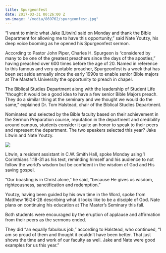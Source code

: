 ```yaml
---
title: Spurgeonfest
date: 2017-03-31 00:26:00 Z
sm-image: "/media/869762/spurgeonfest.jpg"
---
```


“I want to mimic what Jake \[Litwin\] said on Monday and thank the Bible Department for allowing me to have this opportunity,” said Nate Youtzy, his deep voice booming as he opened his Spurgeonfest sermon.

According to Pastor John Piper, Charles H. Spurgeon is “considered by many to be one of the greatest preachers since the days of the apostles,” having preached over 600 times before the age of 20. Named in reference to this famous and very quotable preacher, Spurgeonfest is a week that has been set aside annually since the early 1990s to enable senior Bible majors at The Master’s University the opportunity to preach in chapel.

The Biblical Studies Department along with the leadership of Student Life “thought it would be a good idea to have a few senior Bible Majors preach. They do a similar thing at the seminary and we thought we would do the same,” explained Dr. Tom Halstead, chair of the Biblical Studies Department.

Nominated and selected by the Bible faculty based on their achievement in the Sermon Preparation course, reputation in the department and credibility around campus, students consider it quite an honor to speak to their peers and represent the department. The two speakers selected this year? Jake Litwin and Nate Youtzy.

![](http://www.masters.edu/media/869762/spurgeonfest.jpg?width=500&height=320)

Litwin, a resident assistant in C.W. Smith Hall, spoke Monday using 1 Corinthians 1:18-31 as his text, reminding himself and his audience to not follow the world’s wisdom but be confident in the wisdom of God and His saving gospel.

“Our boasting is in Christ alone,” he said, “because He gives us wisdom, righteousness, sanctification and redemption.”

Youtzy, having been guided by his own time in the Word, spoke from Matthew 16:24-28 describing what it looks like to be a disciple of God. Nate plans on continuing his education at The Master’s Seminary this fall.

Both students were encouraged by the eruption of applause and affirmation from their peers as the sermons ended.

They did “an equally fabulous job,” according to Halstead, who continued, “I am so proud of them and thought it couldn’t have been better. That just shows the time and work of our faculty as well. Jake and Nate were good examples for us this year.”
